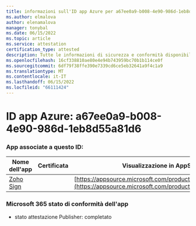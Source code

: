 ```yaml
---
title: informazioni sull'ID app Azure per a67ee0a9-b008-4e90-986d-1eb8d55a81d6
ms.author: elmalova
author: elenamalova
manager: tonybal
ms.date: 06/15/2022
ms.topic: article
ms.service: attestation
certification_type: attested
description: Tutte le informazioni di sicurezza e conformità disponibili per a67ee0a9-b008-4e90-986d-1eb8d55a81d6.
ms.openlocfilehash: 16cf338810ae80e4e94b743959bc70b1b114ce0f
ms.sourcegitcommit: 6df79f38ffe390e7339cd6ce5eb32641a9f4c1a9
ms.translationtype: MT
ms.contentlocale: it-IT
ms.lasthandoff: 06/15/2022
ms.locfileid: "66111424"
---
```

# <a name="azure-app-id-a67ee0a9-b008-4e90-986d-1eb8d55a81d6"></a>ID app Azure: a67ee0a9-b008-4e90-986d-1eb8d55a81d6


### <a name="apps-associated-with-this-id"></a>App associate a questo ID:
| **Nome dell'app** | **Certificata** | **Visualizzazione in AppSource** |
|--------------|---------------|-----------------------|
| [Zoho Sign](../forward/WA104382011.md) |  | [https://appsource.microsoft.com/product/office/WA104382011](https://appsource.microsoft.com/product/office/WA104382011) |

### <a name="microsoft-365-app-compliance-status"></a>Microsoft 365 stato di conformità dell'app
- stato attestazione Publisher: completato
